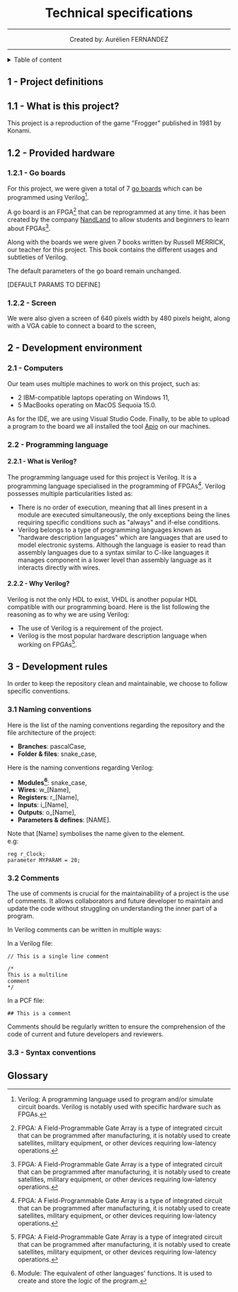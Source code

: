<center>

# Technical specifications

<hr>
Created by: Aurélien FERNANDEZ
<hr>
</center>


<details>
<summary>Table of content</summary>

- [Technical specifications](#technical-specifications)
  - [1 - Project definitions](#1---project-definitions)
  - [1.1 - What is this project?](#11---what-is-this-project)
  - [1.2 - Provided hardware](#12---provided-hardware)
    - [1.2.1 - Go boards](#121---go-boards)
    - [1.2.2 - Screen](#122---screen)
  - [2 - Development environment](#2---development-environment)
    - [2.1 - Computers](#21---computers)
    - [2.2 - Programming language](#22---programming-language)
      - [2.2.1 - What is Verilog?](#221---what-is-verilog)
      - [2.2.2 - Why Verilog?](#222---why-verilog)
  - [3 - Development rules](#3---development-rules)
    - [3.1 Naming conventions](#31-naming-conventions)
    - [3.2 Comments](#32-comments)
    - [3.3 - Syntax conventions](#33---syntax-conventions)
  - [Glossary](#glossary)
</details>


## 1 - Project definitions

## 1.1 - What is this project?

This project is a reproduction of the game "Frogger" published in 1981 by Konami.

## 1.2 - Provided hardware

### 1.2.1 - Go boards

For this project, we were given a total of 7 [go boards](https://nandland.com/the-go-board/) which can be programmed using Verilog[^1].

A go board is an FPGA[^2] that can be reprogrammed at any time. it has been created by the company [NandLand](https://nandland.com/) to allow students and beginners to learn about FPGAs[^2].

Along with the boards we were given 7 books written by Russell MERRICK, our teacher for this project. This book contains the different usages and subtleties of Verilog.

The default parameters of the go board remain unchanged.

[DEFAULT PARAMS TO DEFINE]

### 1.2.2 - Screen

We were also given a screen of  640 pixels width by 480 pixels height, along with a VGA cable to connect a board to the screen,

## 2 - Development environment

### 2.1 - Computers

Our team uses multiple machines to work on this project, such as:
- 2 IBM-compatible laptops operating on Windows 11,
- 5 MacBooks operating on MacOS Sequoia 15.0.

As for the IDE, we are using Visual Studio Code. Finally, to be able to upload a program to the board we all installed the tool [Apio](https://github.com/FPGAwars/apio/) on our machines.

### 2.2 - Programming language

#### 2.2.1 - What is Verilog?

The programming language used for this project is Verilog. It is a programming language specialised in the programming of FPGAs[^2]. Verilog possesses multiple particularities listed as:
- There is no order of execution, meaning that all lines present in a module are executed simultaneously, the only exceptions being the lines requiring specific conditions such as "always" and if-else conditions.
- Verilog belongs to a type of programming languages known as "hardware description languages" which are languages that are used to model electronic systems. Although the language is easier to read than assembly languages due to a syntax similar to C-like languages it manages component in a lower level than assembly language as it interacts directly with wires.

#### 2.2.2 - Why Verilog?

Verilog is not the only HDL to exist, VHDL is another popular HDL compatible with our programming board. Here is the list following the reasoning as to why we are using Verilog:
- The use of Verilog is a requirement of the project.
- Verilog is the most popular hardware description language when working on FPGAs[^2].

## 3 - Development rules

In order to keep the repository clean and maintainable, we choose to follow specific conventions.

### 3.1 Naming conventions

Here is the list of the naming conventions regarding the repository and the file architecture of the project:
- **Branches**: pascalCase,
- **Folder & files**: snake_case,

Here is the naming conventions regarding Verilog:
- **Modules[^3]**: snake_case,
- **Wires**: w_[Name],
- **Registers**: r_[Name],
- **Inputs**: i_[Name],
- **Outputs**: o_[Name],
- **Parameters & defines**: [NAME].

Note that [Name] symbolises the name given to the element. \
e.g: 
```
reg r_Clock;
parameter MYPARAM = 20;
```

### 3.2 Comments

The use of comments is crucial for the maintainability of a project is the use of comments. It allows collaborators and future developer to maintain and update the code without struggling on understanding the inner part of a program.

In Verilog comments can be written in multiple ways: 

In a Verilog file:
``` 
// This is a single line comment

/*
This is a multiline
comment
*/
```

In a PCF file:
```
## This is a comment
```

Comments should be regularly written to ensure the comprehension of the code of current and future developers and reviewers. 

### 3.3 - Syntax conventions

## Glossary
[^1]: Verilog: A programming language used to program and/or simulate circuit boards. Verilog is notably used with specific hardware such as FPGAs[^2].
[^2]: FPGA: A Field-Programmable Gate Array is a type of integrated circuit that can be programmed after manufacturing, it is notably used to create satellites, military equipment, or other devices requiring low-latency operations.
[^3]: Module: The equivalent of other languages' functions. It is used to create and store the logic of the program.